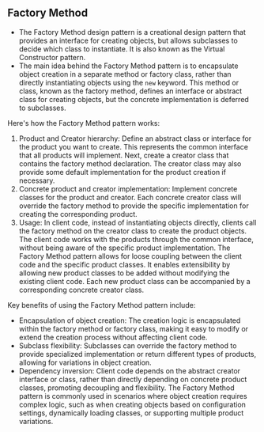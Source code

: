 ## Factory Method

* The Factory Method design pattern is a creational design pattern that provides an interface for creating objects, but allows subclasses to decide which class to instantiate. It is also known as the Virtual Constructor pattern.
* The main idea behind the Factory Method pattern is to encapsulate object creation in a separate method or factory class, rather than directly instantiating objects using the `new` keyword. This method or class, known as the factory method, defines an interface or abstract class for creating objects, but the concrete implementation is deferred to subclasses.

Here's how the Factory Method pattern works:

1. Product and Creator hierarchy: Define an abstract class or interface for the product you want to create. This represents the common interface that all products will implement. Next, create a creator class that contains the factory method declaration. The creator class may also provide some default implementation for the product creation if necessary.
2. Concrete product and creator implementation: Implement concrete classes for the product and creator. Each concrete creator class will override the factory method to provide the specific implementation for creating the corresponding product.
3. Usage: In client code, instead of instantiating objects directly, clients call the factory method on the creator class to create the product objects. The client code works with the products through the common interface, without being aware of the specific product implementation.
The Factory Method pattern allows for loose coupling between the client code and the specific product classes. It enables extensibility by allowing new product classes to be added without modifying the existing client code. Each new product class can be accompanied by a corresponding concrete creator class.

Key benefits of using the Factory Method pattern include:
- Encapsulation of object creation: The creation logic is encapsulated within the factory method or factory class, making it easy to modify or extend the creation process without affecting client code.
- Subclass flexibility: Subclasses can override the factory method to provide specialized implementation or return different types of products, allowing for variations in object creation.
- Dependency inversion: Client code depends on the abstract creator interface or class, rather than directly depending on concrete product classes, promoting decoupling and flexibility.
The Factory Method pattern is commonly used in scenarios where object creation requires complex logic, such as when creating objects based on configuration settings, dynamically loading classes, or supporting multiple product variations.